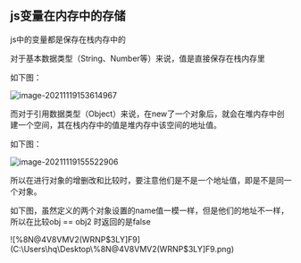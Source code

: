 ## js变量在内存中的存储

js中的变量都是保存在栈内存中的

对于基本数据类型（String、Number等）来说，值是直接保存在栈内存里

如下图：

![image-20211119153614967](C:\Users\hq\AppData\Roaming\Typora\typora-user-images\image-20211119153614967.png)

而对于引用数据类型（Object）来说，在new了一个对象后，就会在堆内存中创建一个空间，其在栈内存中的值是堆内存中该空间的地址值。

如下图：

![image-20211119155522906](C:\Users\hq\AppData\Roaming\Typora\typora-user-images\image-20211119155522906.png)

所以在进行对象的增删改和比较时，要注意他们是不是一个地址值，即是不是同一个对象。

如下图，虽然定义的两个对象设置的name值一模一样，但是他们的地址不一样，所以在比较obj == obj2 时返回的是false

![%8N@4V8VMV2(WRNP$3LY]F9](C:\Users\hq\Desktop\%8N@4V8VMV2(WRNP$3LY]F9.png)
